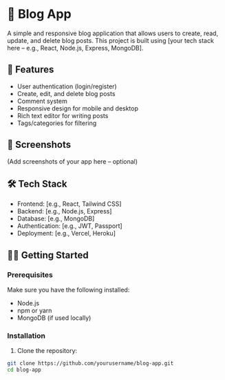# 📝 Blog App

A simple and responsive blog application that allows users to create, read, update, and delete blog posts. This project is built using [your tech stack here – e.g., React, Node.js, Express, MongoDB].

## 🚀 Features

- User authentication (login/register)
- Create, edit, and delete blog posts
- Comment system
- Responsive design for mobile and desktop
- Rich text editor for writing posts
- Tags/categories for filtering

## 📸 Screenshots

(Add screenshots of your app here – optional)

## 🛠️ Tech Stack

- Frontend: [e.g., React, Tailwind CSS]
- Backend: [e.g., Node.js, Express]
- Database: [e.g., MongoDB]
- Authentication: [e.g., JWT, Passport]
- Deployment: [e.g., Vercel, Heroku]

## 🧑‍💻 Getting Started

### Prerequisites

Make sure you have the following installed:

- Node.js
- npm or yarn
- MongoDB (if used locally)

### Installation

1. Clone the repository:

```bash
git clone https://github.com/yourusername/blog-app.git
cd blog-app
